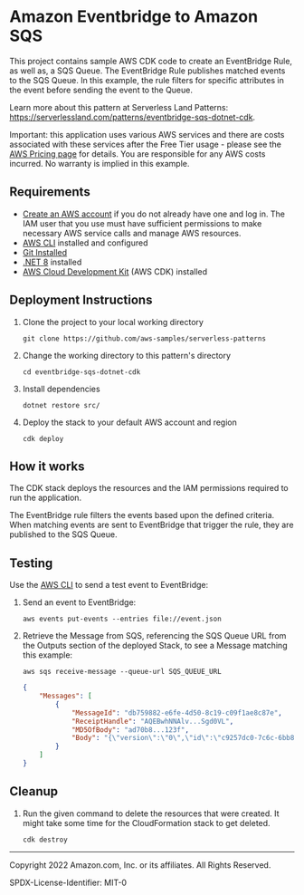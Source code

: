 # Amazon Eventbridge to Amazon SQS

This project contains sample AWS CDK code to create an EventBridge Rule, as well as, a SQS Queue. The EventBridge Rule publishes matched events to the SQS Queue. In this example, the rule filters for specific attributes in the event before sending the event to the Queue.

Learn more about this pattern at Serverless Land Patterns: https://serverlessland.com/patterns/eventbridge-sqs-dotnet-cdk.

Important: this application uses various AWS services and there are costs associated with these services after the Free Tier usage - please see the [AWS Pricing page](https://aws.amazon.com/pricing/) for details. You are responsible for any AWS costs incurred. No warranty is implied in this example.

## Requirements

* [Create an AWS account](https://portal.aws.amazon.com/gp/aws/developer/registration/index.html) if you do not already have one and log in. The IAM user that you use must have sufficient permissions to make necessary AWS service calls and manage AWS resources.
* [AWS CLI](https://docs.aws.amazon.com/cli/latest/userguide/install-cliv2.html) installed and configured
* [Git Installed](https://git-scm.com/book/en/v2/Getting-Started-Installing-Git)
* [.NET 8](https://dotnet.microsoft.com/en-us/download/dotnet/8.0) installed
* [AWS Cloud Development Kit](https://docs.aws.amazon.com/cdk/latest/guide/cli.html) (AWS CDK) installed

## Deployment Instructions

1. Clone the project to your local working directory
    ```
    git clone https://github.com/aws-samples/serverless-patterns
    ```

2. Change the working directory to this pattern's directory
    ```
    cd eventbridge-sqs-dotnet-cdk
    ```

3. Install dependencies
    ```
    dotnet restore src/
    ```

4. Deploy the stack to your default AWS account and region
    ```
    cdk deploy
    ```

## How it works

The CDK stack deploys the resources and the IAM permissions required to run the application.

The EventBridge rule filters the events based upon the defined criteria. When matching events are sent to EventBridge that trigger the rule, they are published to the SQS Queue.

## Testing

Use the [AWS CLI](https://aws.amazon.com/cli/) to send a test event to EventBridge:

1. Send an event to EventBridge:
    ```
    aws events put-events --entries file://event.json
    ```

2. Retrieve the Message from SQS, referencing the SQS Queue URL from the Outputs section of the deployed Stack, to see a Message matching this example:
    ```
    aws sqs receive-message --queue-url SQS_QUEUE_URL
    ```
    ```json
    {
        "Messages": [
            {
                "MessageId": "db759882-e6fe-4d50-8c19-c09f1ae8c87e",
                "ReceiptHandle": "AQEBwhNNAlv...Sgd0VL",
                "MD5OfBody": "ad70b8...123f",
                "Body": "{\"version\":\"0\",\"id\":\"c9257dc0-7c6c-6bb8-5fdc-2f6d87cd6cb4\",\"detail-type\":\"message\",\"source\":\"cdk.myapp\",\"account\":\"123456789012\",\"time\":\"2022-05-05T22:09:10Z\",\"region\":\"eu-west-2\",\"resources\":[],\"detail\":{\"message\":\"Hello from EventBridge to SQS Queue!\"}}"
            }
        ]
    }
    ```

## Cleanup
 
1. Run the given command to delete the resources that were created. It might take some time for the CloudFormation stack to get deleted.
    ```
    cdk destroy
    ```

----
Copyright 2022 Amazon.com, Inc. or its affiliates. All Rights Reserved.

SPDX-License-Identifier: MIT-0
